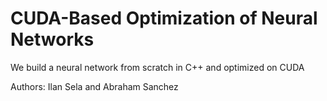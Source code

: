 # CUDA-Based Optimization of Neural Networks
We build a neural network from scratch in C++ and optimized on CUDA

Authors: Ilan Sela and Abraham Sanchez
